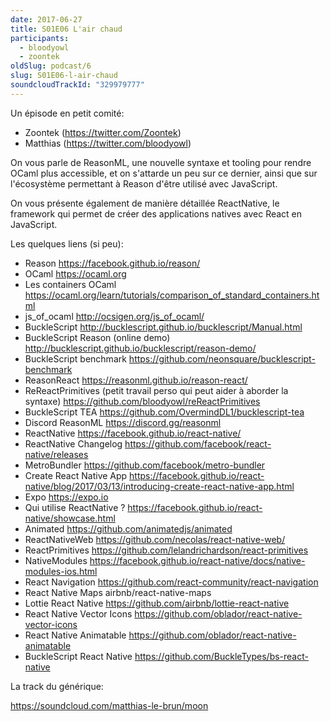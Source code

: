 ```yaml
---
date: 2017-06-27
title: S01E06 L'air chaud
participants:
  - bloodyowl
  - zoontek
oldSlug: podcast/6
slug: S01E06-l-air-chaud
soundcloudTrackId: "329979777"
---
```


Un épisode en petit comité:

- Zoontek (https://twitter.com/Zoontek)
- Matthias (https://twitter.com/bloodyowl)

On vous parle de ReasonML, une nouvelle syntaxe et tooling pour rendre OCaml
plus accessible, et on s'attarde un peu sur ce dernier, ainsi que sur
l'écosystème permettant à Reason d'être utilisé avec JavaScript.

On vous présente également de manière détaillée ReactNative, le framework qui
permet de créer des applications natives avec React en JavaScript.

Les quelques liens (si peu):

- Reason https://facebook.github.io/reason/
- OCaml https://ocaml.org
- Les containers OCaml
  https://ocaml.org/learn/tutorials/comparison_of_standard_containers.html
- js_of_ocaml http://ocsigen.org/js_of_ocaml/
- BuckleScript http://bucklescript.github.io/bucklescript/Manual.html
- BuckleScript Reason (online demo)
  http://bucklescript.github.io/bucklescript/reason-demo/
- BuckleScript benchmark https://github.com/neonsquare/bucklescript-benchmark
- ReasonReact https://reasonml.github.io/reason-react/
- ReReactPrimitives (petit travail perso qui peut aider à aborder la syntaxe)
  https://github.com/bloodyowl/reReactPrimitives
- BuckleScript TEA https://github.com/OvermindDL1/bucklescript-tea
- Discord ReasonML https://discord.gg/reasonml
- ReactNative https://facebook.github.io/react-native/
- ReactNative Changelog https://github.com/facebook/react-native/releases
- MetroBundler https://github.com/facebook/metro-bundler
- Create React Native App
  https://facebook.github.io/react-native/blog/2017/03/13/introducing-create-react-native-app.html
- Expo https://expo.io
- Qui utilise ReactNative ?
  https://facebook.github.io/react-native/showcase.html
- Animated https://github.com/animatedjs/animated
- ReactNativeWeb https://github.com/necolas/react-native-web/
- ReactPrimitives https://github.com/lelandrichardson/react-primitives
- NativeModules
  https://facebook.github.io/react-native/docs/native-modules-ios.html
- React Navigation https://github.com/react-community/react-navigation
- React Native Maps airbnb/react-native-maps
- Lottie React Native https://github.com/airbnb/lottie-react-native
- React Native Vector Icons https://github.com/oblador/react-native-vector-icons
- React Native Animatable https://github.com/oblador/react-native-animatable
- BuckleScript React Native https://github.com/BuckleTypes/bs-react-native

La track du générique:

https://soundcloud.com/matthias-le-brun/moon
